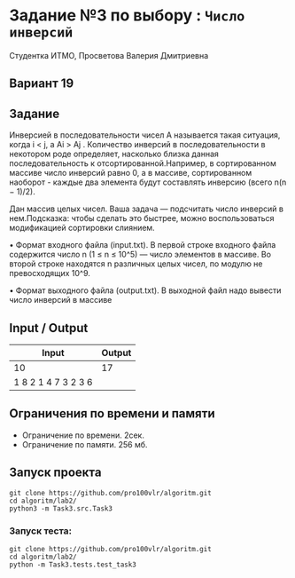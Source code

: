 # Задание №3 по выбору  : `Число инверсий`
Студентка ИТМО, Просветова Валерия Дмитриевна

## Вариант 19

## Задание 

Инверсией в последовательности чисел A называется такая ситуация, когда i < j, а Ai > Aj . Количество инверсий в последовательности в некотором роде определяет, насколько близка данная последовательность к отсортированной.Например, в сортированном массиве число инверсий равно 0, а в массиве, сортированном наоборот - каждые два элемента будут составлять инверсию (всего n(n − 1)/2).

Дан массив целых чисел. Ваша задача — подсчитать число инверсий в нем.Подсказка: чтобы сделать это быстрее, можно воспользоваться модификацией
сортировки слиянием.

• Формат входного файла (input.txt). В первой строке входного файла содержится число n (1 ≤ n ≤ 10^5) — число элементов в массиве. Во второй
строке находятся n различных целых чисел, по модулю не превосходящих 10^9.

• Формат выходного файла (output.txt). В выходной файл надо вывести число инверсий в массиве

## Input / Output 

| Input                  | Output   |
|------------------------|----------|
|  10                    |  17      |
|  1 8 2 1 4 7 3 2 3 6   |          |


## Ограничения по времени и памяти

- Ограничение по времени. 2сек.
- Ограничение по памяти. 256 мб.

## Запуск проекта

`git clone https://github.com/pro100vlr/algoritm.git`   
`cd algoritm/lab2/`  
`python3 -m Task3.src.Task3` 

### Запуск теста:   
   
`git clone https://github.com/pro100vlr/algoritm.git`   
`cd algoritm/lab2/`  
`python -m Task3.tests.test_task3`
